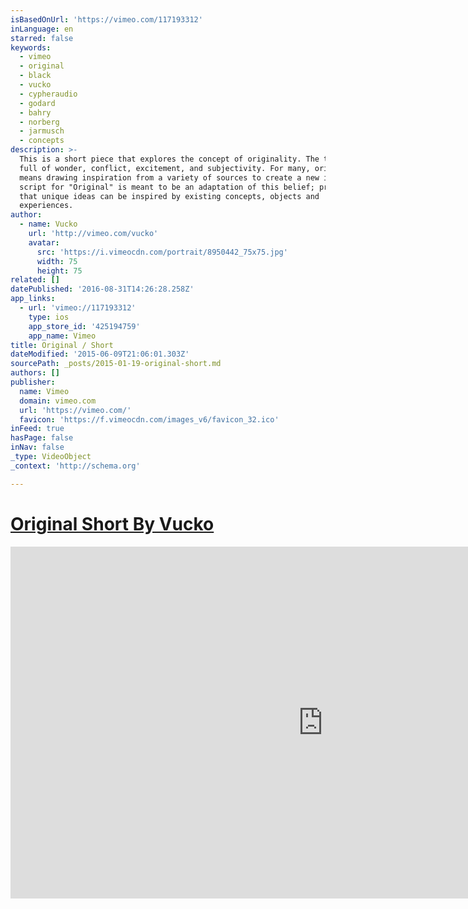 ```yaml
---
isBasedOnUrl: 'https://vimeo.com/117193312'
inLanguage: en
starred: false
keywords:
  - vimeo
  - original
  - black
  - vucko
  - cypheraudio
  - godard
  - bahry
  - norberg
  - jarmusch
  - concepts
description: >-
  This is a short piece that explores the concept of originality. The topic is
  full of wonder, conflict, excitement, and subjectivity. For many, originality
  means drawing inspiration from a variety of sources to create a new idea. The
  script for "Original" is meant to be an adaptation of this belief; proving
  that unique ideas can be inspired by existing concepts, objects and
  experiences.
author:
  - name: Vucko
    url: 'http://vimeo.com/vucko'
    avatar:
      src: 'https://i.vimeocdn.com/portrait/8950442_75x75.jpg'
      width: 75
      height: 75
related: []
datePublished: '2016-08-31T14:26:28.258Z'
app_links:
  - url: 'vimeo://117193312'
    type: ios
    app_store_id: '425194759'
    app_name: Vimeo
title: Original / Short
dateModified: '2015-06-09T21:06:01.303Z'
sourcePath: _posts/2015-01-19-original-short.md
authors: []
publisher:
  name: Vimeo
  domain: vimeo.com
  url: 'https://vimeo.com/'
  favicon: 'https://f.vimeocdn.com/images_v6/favicon_32.ico'
inFeed: true
hasPage: false
inNav: false
_type: VideoObject
_context: 'http://schema.org'

---
```

# [Original Short By Vucko][0]

<iframe src="https://cdn.embedly.com/widgets/media.html?src=https%3A%2F%2Fplayer.vimeo.com%2Fvideo%2F117193312&amp;url=https%3A%2F%2Fvimeo.com%2F117193312&amp;image=http%3A%2F%2Fi.vimeocdn.com%2Fvideo%2F504057934_1280.jpg&amp;key=b7d04c9b404c499eba89ee7072e1c4f7&amp;type=text%2Fhtml&amp;schema=vimeo" width="1000" height="563" scrolling="no" frameborder="0" allowfullscreen="allowfullscreen" style=""></iframe>



[0]: https://vimeo.com/117193312